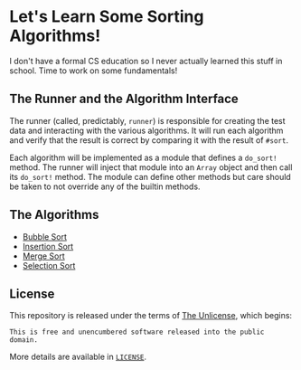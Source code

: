 Let's Learn Some Sorting Algorithms!
================================================================================

I don't have a formal CS education so I never actually learned this stuff in
school. Time to work on some fundamentals!

The Runner and the Algorithm Interface
--------------------------------------------------------------------------------

The runner (called, predictably, `runner`) is responsible for creating the test
data and interacting with the various algorithms. It will run each algorithm
and verify that the result is correct by comparing it with the result of `#sort`.

Each algorithm will be implemented as a module that defines a `do_sort!` method.
The runner will inject that module into an `Array` object and then call its
`do_sort!` method. The module can define other methods but care should be taken
to not override any of the builtin methods.

The Algorithms
--------------------------------------------------------------------------------

 * [Bubble Sort](https://en.wikipedia.org/wiki/Bubble_sort)
 * [Insertion Sort](https://en.wikipedia.org/wiki/Insertion_sort)
 * [Merge Sort](https://en.wikipedia.org/wiki/Merge_sort)
 * [Selection Sort](https://en.wikipedia.org/wiki/Selection_sort)

License
--------------------------------------------------------------------------------

This repository is released under the terms of [The Unlicense], which begins:

    This is free and unencumbered software released into the public domain.

More details are available in [`LICENSE`](LICENSE).

[The Unlicense]: https://choosealicense.com/licenses/unlicense/
